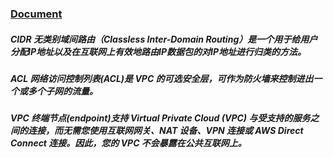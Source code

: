 ### [Document](https://tf-eks-workshop.workshop.aws/)

##### CIDR 无类别域间路由（Classless Inter-Domain Routing）是一个用于给用户分配IP地址以及在互联网上有效地路由IP数据包的对IP地址进行归类的方法。
##### ACL 网络访问控制列表(ACL)是 VPC 的可选安全层，可作为防火墙来控制进出一个或多个子网的流量。
##### VPC 终端节点(endpoint)支持 Virtual Private Cloud (VPC) 与受支持的服务之间的连接，而无需您使用互联网网关、NAT 设备、VPN 连接或 AWS Direct Connect 连接。因此，您的 VPC 不会暴露在公共互联网上。